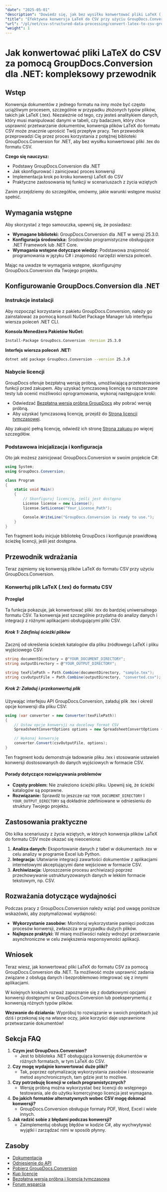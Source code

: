 ```yaml
---
"date": "2025-05-01"
"description": "Dowiedz się, jak bez wysiłku konwertować pliki LaTeX (.tex) do formatu CSV, korzystając z zaawansowanej biblioteki GroupDocs.Conversion w środowisku .NET. Usprawnij swój proces przetwarzania dokumentów już dziś!"
"title": "Efektywna konwersja LaTeX do CSV przy użyciu GroupDocs.Conversion dla .NET&#58; Kompleksowy przewodnik"
"url": "/pl/net/csv-structured-data-processing/convert-latex-to-csv-groupdocs-conversion-net/"
"weight": 1
---
```


# Jak konwertować pliki LaTeX do CSV za pomocą GroupDocs.Conversion dla .NET: kompleksowy przewodnik

## Wstęp

Konwersja dokumentów z jednego formatu na inny może być często uciążliwym procesem, szczególnie w przypadku złożonych typów plików, takich jak LaTeX (.tex). Niezależnie od tego, czy jesteś analitykiem danych, który musi manipulować danymi w tabeli, czy badaczem, który chce usprawnić przetwarzanie dokumentów, konwersja plików LaTeX do formatu CSV może znacznie uprościć Twój przepływ pracy. Ten przewodnik przeprowadzi Cię przez proces korzystania z potężnej biblioteki GroupDocs.Conversion for .NET, aby bez wysiłku konwertować pliki .tex do formatu CSV.

**Czego się nauczysz:**
- Podstawy GroupDocs.Conversion dla .NET
- Jak skonfigurować i zainicjować proces konwersji
- Implementacja krok po kroku konwersji LaTeX do CSV
- Praktyczne zastosowania tej funkcji w scenariuszach z życia wziętych

Zanim przejdziemy do szczegółów, omówmy, jakie warunki wstępne musisz spełnić.

## Wymagania wstępne

Aby skorzystać z tego samouczka, upewnij się, że posiadasz:
- **Wymagane biblioteki:** GroupDocs.Conversion dla .NET w wersji 25.3.0.
- **Konfiguracja środowiska:** Środowisko programistyczne obsługujące .NET Framework lub .NET Core.
- **Wymagania wstępne dotyczące wiedzy:** Podstawowa znajomość programowania w języku C# i znajomość narzędzi wiersza poleceń.

Mając na uwadze te wymagania wstępne, skonfigurujmy GroupDocs.Conversion dla Twojego projektu.

## Konfigurowanie GroupDocs.Conversion dla .NET

### Instrukcje instalacji

Aby rozpocząć korzystanie z pakietu GroupDocs.Conversion, należy go zainstalować za pomocą konsoli NuGet Package Manager lub interfejsu wiersza poleceń .NET CLI.

**Konsola Menedżera Pakietów NuGet:**

```bash
Install-Package GroupDocs.Conversion -Version 25.3.0
```

**Interfejs wiersza poleceń .NET:**

```bash
dotnet add package GroupDocs.Conversion --version 25.3.0
```

### Nabycie licencji

GroupDocs oferuje bezpłatną wersję próbną, umożliwiającą przetestowanie funkcji przed zakupem. Aby uzyskać tymczasową licencję na rozszerzone testy lub ocenić możliwości oprogramowania, wykonaj następujące kroki:
- Odwiedzać [Bezpłatna wersja próbna GroupDocs](https://releases.groupdocs.com/conversion/net/) aby pobrać wersję próbną.
- Aby uzyskać tymczasową licencję, przejdź do [Strona licencji tymczasowej](https://purchase.groupdocs.com/temporary-license/).

Aby zakupić pełną licencję, odwiedź ich stronę [Strona zakupu](https://purchase.groupdocs.com/buy) po więcej szczegółów.

### Podstawowa inicjalizacja i konfiguracja

Oto jak możesz zainicjować GroupDocs.Conversion w swoim projekcie C#:

```csharp
using System;
using GroupDocs.Conversion;

class Program
{
    static void Main()
    {
        // Skonfiguruj licencję, jeśli jest dostępna
        License license = new License();
        license.SetLicense("Your_License_Path");

        Console.WriteLine("GroupDocs.Conversion is ready to use.");
    }
}
```

Ten fragment kodu inicjuje bibliotekę GroupDocs i konfiguruje prawidłową ścieżkę licencji, jeśli jest dostępna.

## Przewodnik wdrażania

Teraz zajmiemy się konwersją plików LaTeX do formatu CSV przy użyciu GroupDocs.Conversion.

### Konwertuj plik LaTeX (.tex) do formatu CSV

#### Przegląd

Ta funkcja pokazuje, jak konwertować pliki .tex do bardziej uniwersalnego formatu CSV. Ta konwersja jest szczególnie przydatna do analizy danych i integracji z różnymi aplikacjami obsługującymi pliki CSV.

##### Krok 1: Zdefiniuj ścieżki plików

Zacznij od określenia ścieżek katalogów dla pliku źródłowego LaTeX i pliku wyjściowego CSV:

```csharp
string documentDirectory = @"YOUR_DOCUMENT_DIRECTORY";
string outputDirectory = @"YOUR_OUTPUT_DIRECTORY";

string texFilePath = Path.Combine(documentDirectory, "sample.tex");
string csvOutputFile = Path.Combine(outputDirectory, "converted.csv");
```

##### Krok 2: Załaduj i przekonwertuj plik

Używając interfejsu API GroupDocs.Conversion, załaduj plik .tex i określ opcje konwersji dla pliku CSV:

```csharp
using (var converter = new Converter(texFilePath))
{
    // Ustaw opcje konwersji na docelowy format CSV
    SpreadsheetConvertOptions options = new SpreadsheetConvertOptions { Format = SpreadsheetFileType.Csv };

    // Wykonaj konwersję
    converter.Convert(csvOutputFile, options);
}
```

Ten fragment kodu demonstruje ładowanie pliku .tex i stosowanie ustawień konwersji dostosowanych do danych wyjściowych w formacie CSV.

#### Porady dotyczące rozwiązywania problemów

- **Częsty problem:** Nie znaleziono ścieżki pliku. Upewnij się, że ścieżki katalogów są poprawne.
- **Rozwiązanie:** Sprawdź to jeszcze raz `YOUR_DOCUMENT_DIRECTORY` I `YOUR_OUTPUT_DIRECTORY` są dokładnie zdefiniowane w odniesieniu do struktury Twojego projektu.

## Zastosowania praktyczne

Oto kilka scenariuszy z życia wziętych, w których konwersja plików LaTeX do formatu CSV może okazać się nieoceniona:

1. **Analiza danych:** Eksportowanie danych z tabel w dokumentach .tex w celu analizy w programie Excel lub Python.
2. **Integracja:** Ułatwianie integracji zawartości dokumentów z aplikacjami internetowymi akceptującymi dane wejściowe w formacie CSV.
3. **Archiwizacja:** Uproszczenie procesu archiwizacji poprzez przechowywanie ustrukturyzowanych danych w lekkim formacie tekstowym, np. CSV.

## Rozważania dotyczące wydajności

Podczas pracy z GroupDocs.Conversion należy wziąć pod uwagę poniższe wskazówki, aby zoptymalizować wydajność:

- **Wykorzystanie zasobów:** Monitoruj wykorzystanie pamięci podczas procesów konwersji, zwłaszcza w przypadku dużych plików.
- **Najlepsze praktyki:** W miarę możliwości należy wdrożyć przetwarzanie asynchroniczne w celu zwiększenia responsywności aplikacji.

## Wniosek

Teraz wiesz, jak konwertować pliki LaTeX do formatu CSV za pomocą GroupDocs.Conversion dla .NET. Ta możliwość może usprawnić zadania związane z obsługą danych i bezproblemowo integrować się z innymi aplikacjami.

W kolejnych krokach rozważ zapoznanie się z dodatkowymi opcjami konwersji dostępnymi w GroupDocs.Conversion lub poeksperymentuj z konwersją różnych typów plików.

**Wezwanie do działania:** Wypróbuj to rozwiązanie w swoich projektach już dziś i przekonaj się na własne oczy, jakie korzyści daje usprawnione przetwarzanie dokumentów!

## Sekcja FAQ

1. **Czym jest GroupDocs.Conversion?**
   - Jest to biblioteka .NET obsługująca konwersję dokumentów w różnych formatach, w tym LaTeX do CSV.
2. **Czy mogę wydajnie konwertować duże pliki?**
   - Tak, poprzez optymalizację wykorzystania zasobów i stosowanie metod asynchronicznych, tam gdzie jest to możliwe.
3. **Czy potrzebuję licencji w celach programistycznych?**
   - Wersję próbną można wykorzystać bez licencji do wstępnego testowania, ale do użytku komercyjnego licencja jest wymagana.
4. **Do jakich formatów alternatywnych wobec CSV mogę dokonać konwersji?**
   - GroupDocs.Conversion obsługuje formaty PDF, Word, Excel i wiele innych.
5. **Jak radzić sobie z błędami podczas konwersji?**
   - Zaimplementuj obsługę błędów w kodzie C#, aby wychwytywać wyjątki i zarządzać nimi w sposób płynny.

## Zasoby

- [Dokumentacja](https://docs.groupdocs.com/conversion/net/)
- [Odniesienie do API](https://reference.groupdocs.com/conversion/net/)
- [Pobierz GroupDocs.Conversion](https://releases.groupdocs.com/conversion/net/)
- [Kup licencje](https://purchase.groupdocs.com/buy)
- [Bezpłatna wersja próbna i licencja tymczasowa](https://releases.groupdocs.com/conversion/net/)
- [Forum wsparcia](https://forum.groupdocs.com/c/conversion/10)